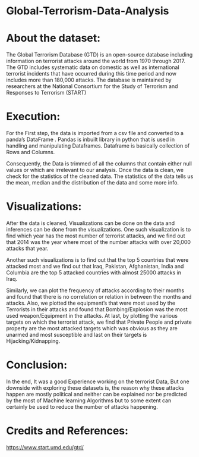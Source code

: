 # Global-Terrorism-Data-Analysis
# About the dataset:
The Global Terrorism Database (GTD) is an open-source database including information on terrorist attacks around the world from 1970 through 2017. The GTD includes systematic data on domestic as well as international terrorist incidents that have occurred during this time period and now includes more than 180,000 attacks. The database is maintained by researchers at the National Consortium for the Study of Terrorism and Responses to Terrorism (START)

# Execution:
For the First step, the data is imported from a csv file and converted to a panda’s DataFrame . Pandas is inbuilt library in python that is used in handling and manipulating Dataframes. Dataframe is basically collection of Rows and Columns.

Consequently, the Data is trimmed of all the columns that contain either null values or which are irrelevant to our analysis. Once the data is clean, we check for the statistics of the cleaned data. The statistics of the data tells us the mean, median and the distribution of the data and some more info.

# Visualizations:
After the data is cleaned, Visualizations can be done on the data and inferences can be done from the visualizations. One such visualization is to find which year has the most number of terrorist attacks, and we find out that 2014 was the year where most of the number attacks with over 20,000 attacks that year.

Another such visualizations is to find out that the top 5 countries that were attacked most and we find out that Iraq, Pakistan, Afghanistan, India and Columbia are the top 5 attacked countries with almost 25000 attacks in Iraq.

Similarly, we can plot the frequency of attacks according to their months and found that there is no correlation or relation in between the months and attacks. Also, we plotted the equipment’s that were most used by the Terrorists in their attacks and found that Bombing/Explosion was the most used weapon/Equipment in the attacks. At last, by plotting the various targets on which the terrorist attack, we find that Private People and private property are the most attacked targets which was obvious as they are unarmed and most susceptible and last on their targets is Hijacking/Kidnapping.

# Conclusion:
In the end, It was a good Experience working on the terrorist Data, But one downside with exploring these datasets is, the reason why these attacks happen are mostly political and neither can be explained nor be predicted by the most of Machine learning Algorithms but to some extent can certainly be used to reduce the number of attacks happening.

# Credits and References:
https://www.start.umd.edu/gtd/
